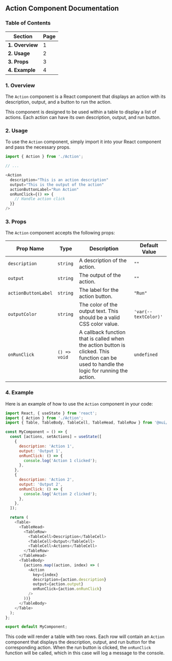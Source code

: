 ## Action Component Documentation

### Table of Contents

| Section                               | Page |
| ------------------------------------- | ----- |
| **1. Overview**                      | 1     |
| **2. Usage**                         | 2     |
| **3. Props**                         | 3     |
| **4. Example**                       | 4     |

### 1. Overview

The `Action` component is a React component that displays an action with its description, output, and a button to run the action.

This component is designed to be used within a table to display a list of actions. Each action can have its own description, output, and run button.

### 2. Usage

To use the `Action` component, simply import it into your React component and pass the necessary props.

```javascript
import { Action } from './Action';

// ...

<Action
  description="This is an action description"
  output="This is the output of the action"
  actionButtonLabel="Run Action"
  onRunClick={() => {
    // Handle action click
  }}
/>
```

### 3. Props

The `Action` component accepts the following props:

| Prop Name             | Type                 | Description                                                                                                                                                      | Default Value   |
| --------------------- | --------------------- | ----------------------------------------------------------------------------------------------------------------------------------------------------------------- | --------------- |
| `description`        | `string`              | A description of the action.                                                                                                                                  | `""`            |
| `output`             | `string`              | The output of the action.                                                                                                                                     | `""`            |
| `actionButtonLabel`  | `string`              | The label for the action button.                                                                                                                           | `"Run"`         |
| `outputColor`        | `string`              | The color of the output text. This should be a valid CSS color value.                                                                                     | `'var(--textColor)'` |
| `onRunClick`         | `() => void`        | A callback function that is called when the action button is clicked. This function can be used to handle the logic for running the action.                 | `undefined`     |

### 4. Example

Here is an example of how to use the `Action` component in your code:

```javascript
import React, { useState } from 'react';
import { Action } from './Action';
import { Table, TableBody, TableCell, TableHead, TableRow } from '@mui/material';

const MyComponent = () => {
  const [actions, setActions] = useState([
    {
      description: 'Action 1',
      output: 'Output 1',
      onRunClick: () => {
        console.log('Action 1 clicked');
      },
    },
    {
      description: 'Action 2',
      output: 'Output 2',
      onRunClick: () => {
        console.log('Action 2 clicked');
      },
    },
  ]);

  return (
    <Table>
      <TableHead>
        <TableRow>
          <TableCell>Description</TableCell>
          <TableCell>Output</TableCell>
          <TableCell>Actions</TableCell>
        </TableRow>
      </TableHead>
      <TableBody>
        {actions.map((action, index) => (
          <Action
            key={index}
            description={action.description}
            output={action.output}
            onRunClick={action.onRunClick}
          />
        ))}
      </TableBody>
    </Table>
  );
};

export default MyComponent;
```

This code will render a table with two rows. Each row will contain an `Action` component that displays the description, output, and run button for the corresponding action. When the run button is clicked, the `onRunClick` function will be called, which in this case will log a message to the console.
